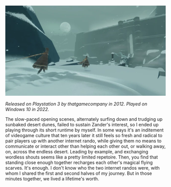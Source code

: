 <!--
.. title: Journey
.. slug: journey
.. date: 2022-05-09 06:22:20 UTC-05:00
.. tags: media, videogame, windows, completed
-->

![](/files/2022/journey-screenshot.webp)

*Released on Playstation 3 by thatgamecompany in 2012. Played on Windows 10 in
2022.*

The slow-paced opening scenes, alternately surfing down and trudging up
sunbaked desert dunes, failed to sustain Zander's interest, so I ended up
playing through its short runtime by myself. In some ways it's an inditement of
videogame culture that ten years later it still feels so fresh and radical to
pair players up with another internet rando, while giving them no means to
communicate or interact other than helping each other out, or walking away,
on, across the endless desert. Leading by example, and exchanging wordless
shouts seems like a pretty limited repetoire. Then, you find that standing
close enough together recharges each other's magical flying scarves. It's
enough. I don't know who the two internet randos were, with whom I shared the
first and second halves of my journey. But in those minutes together, we lived
a lifetime's worth.

